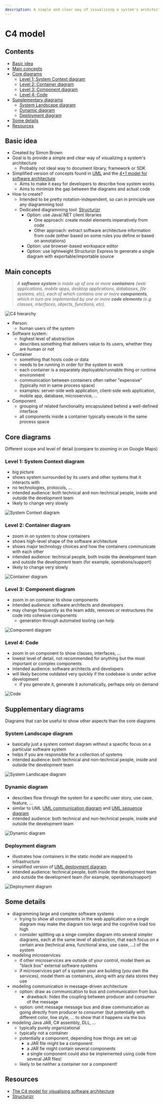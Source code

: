 ```yaml
---
description: A simple and clear way of visualizing a system's architecture
---
```


# C4 model

## Contents

-   [Basic idea](#basic-idea)
-   [Main concepts](#main-concepts)
-   [Core diagrams](#core-diagrams)
    -   [Level 1: System Context diagram](#level-1-system-context-diagram)
    -   [Level 2: Container diagram](#level-2-container-diagram)
    -   [Level 3: Component diagram](#level-3-component-diagram)
    -   [Level 4: Code](#level-4-code)
-   [Supplementary diagrams](#supplementary-diagrams)
    -   [System Landscape diagram](#system-landscape-diagram)
    -   [Dynamic diagram](#dynamic-diagram)
    -   [Deployment diagram](#deployment-diagram)
-   [Some details](#some-details)
-   [Resources](#resources)

## Basic idea

-   Created by Simon Brown
-   Goal is to provide a simple and clear way of visualizing a system's architecture
    -   Probably not ideal way to document library, framework or SDK
-   Simplified version of concepts found in [UML](https://en.wikipedia.org/wiki/Unified_Modeling_Language) and the [4+1 model for software architecture](https://en.wikipedia.org/wiki/4%2B1_architectural_view_model)
    -   Aims to make it easy for developers to describe how system works
    -   Aims to minimize the gap between the diagrams and actual code
-   How to create?
    -   Intended to be pretty notation-independent, so can in principle use any diagramming tool
    -   Dedicated diagramming tool: [Structurizr](https://structurizr.com/)
        -   Option: use Java/.NET client libraries
            -   One approach: create model elements imperatively from code
            -   Other approach: extract software architecture information from code (either based on some rules you define or based on annotations)
        -   Option: use browser-based workspace editor
        -   Option: use lightweight Structurizr Express to generate a single diagram with exportable/importable source

## Main concepts

> _A **software system** is made up of one or more **containers** (web applications, mobile apps, desktop applications, databases, file systems, etc), each of which contains one or more **components**, which in turn are implemented by one or more **code elements** (e.g. classes, interfaces, objects, functions, etc)._

![C4 hierarchy](_img/C4-model/c4-hierarchy.png)

-   Person: 
    -   human users of the system
-   Software system: 
    -   highest level of abstraction
    -   describes something that delivers value to its users, whether they are human or not
-   Container
    -   something that hosts code or data
    -   needs to be running in order for the system to work
    -   each container is a separately deployable/runnable thing or runtime environment
    -   communication between containers often rather "expensive" (typically not in same process space)
    -   examples: server-side web application, client-side web application, mobile app, database, microservice, ...
-   Component
    -   grouping of related functionality encapsulated behind a well-defined interface
    -   all components inside a container typically execute in the same process space

## Core diagrams

Different scope and level of detail (compare to zooming in on Google Maps)

### Level 1: System Context diagram

-   big picture
-   shows system surrounded by its users and other systems that it interacts with
-   no technologies, protocols, ...
-   intended audience: both technical and non-technical people, inside and outside the development team
-   likely to change very slowly

![System Context diagram](_img/C4-model/c4-system-context-diagram.png)

### Level 2: Container diagram

-   zoom in on system to show containers
-   shows high-level shape of the software architecture
-   shows major technology choices and how the containers communicate with each other
-   intended audience: technical people, both inside the development team and outside the development team (for example, operations/support)
-   likely to change very slowly

![Container diagram](_img/C4-model/c4-container-diagram.png)

### Level 3: Component diagram

-   zoom in on container to show components
-   intended audience: software architects and developers
-   may change frequently as the team adds, removes or restructures the code into cohesive components
    -   generation through automated tooling can help

![Component diagram](_img/C4-model/c4-component-diagram.png)

### Level 4: Code

-   zoom in on component to show classes, interfaces, ...
-   lowest level of detail, not recommended for anything but the most important or complex components
-   intended audience: software architects and developers
-   will likely become outdated very quickly if the codebase is under active development
    -   if you generate it, generate it automatically, perhaps only on demand

![Code](_img/C4-model/c4-code.png)

## Supplementary diagrams

Diagrams that can be useful to show other aspects than the core diagrams

### System Landscape diagram

-   basically just a system context diagram without a specific focus on a particular software system
-   helps if you are responsible for a collection of systems
-   intended audience: both technical and non-technical people, inside and outside the development team

![System Landscape diagram](_img/C4-model/c4-system-landscape-diagram.png)

### Dynamic diagram

-   describes flow through the system for a specific user story, use case, feature, ...
-   similar to UML [UML communication diagram](https://en.wikipedia.org/wiki/Communication_diagram) and [UML sequence diagram](https://en.wikipedia.org/wiki/Sequence_diagram)
-   intended audience: both technical and non-technical people, inside and outside the development team

![Dynamic diagram](_img/C4-model/c4-dynamic-diagram.png)

### Deployment diagram

-   illustrates how containers in the static model are mapped to infrastructure
-   simplified version of [UML deployment diagram](https://en.wikipedia.org/wiki/Deployment_diagram)
-   intended audience: technical people, both inside the development team and outside the development team (for example, operations/support)

![Deployment diagram](_img/C4-model/c4-deployment-diagram.png)

## Some details

-   diagramming large and complex software systems
    -   trying to show all components in the web application on a single diagram may make the diagram too large and the cognitive load too high
    -   consider splitting up a singe complex diagram into several simpler diagrams, each at the same level of abstraction, that each focus on a certain area (technical area, functional area, use case, ...) of the system
-   modeling microservices
    -   if other microservices are outside of your control, model them as "black box" external software systems
    -   if microservices part of a system your are building (you own the services), model them as containers, along with any data stores they use
-   modeling communication in message-driven architecture
    -   option: draw as communication to bus and communication from bus
        -   drawback: hides the coupling between producer and consumer of the message
    -   option: omit message message bus and draw communication as going directly from producer to consumer (but potentially with different color, line style, ... to show that it happens via the bus
-   modeling Java JAR, C# assembly, DLL, ...
    -   typically purely organizational
    -   typically not a container
    -   potentially a component, depending how things are set up
        -   a JAR file might be a component
        -   a JAR fie might contain several components
        -   a single component could also be implemented using code from several JAR files!
    -   likely to be neither a container nor a component!

## Resources

-   [The C4 model for visualising software architecture](https://c4model.com/)
-   [Structurizr](https://structurizr.com/)
